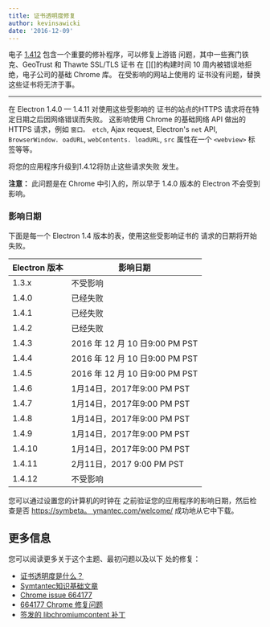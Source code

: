 ```yaml
---
title: 证书透明度修复
author: kevinsawicki
date: '2016-12-09'
---
```


电子 [1.412][] 包含一个重要的修补程序，可以修复上游铬 问题，其中一些赛门铁克、GeoTrust 和 Thawte SSL/TLS 证书 在 [][]的构建时间 10 周内被错误地拒绝，电子公司的基础 Chrome 库。 在受影响的网站上使用的 证书没有问题，替换这些证书将无济于事。

---

在 Electron 1.4.0 &mdash; 1.4.11 对使用这些受影响的 证书的站点的HTTPS 请求将在特定日期之后因网络错误而失败。 这影响使用 Chrome 的基础网络 API 做出的 HTTPS 请求，例如 `窗口。 etch`, Ajax request, Electron's `net` API, `BrowserWindow. oadURL`, `webContents. loadURL`, `src` 属性在一个 `<webview>` 标签等等。

将您的应用程序升级到1.4.12将防止这些请求失败 发生。

**注意：** 此问题是在 Chrome 中引入的，所以早于 1.4.0 版本的 Electron 不会受到影响。

### 影响日期

下面是每一个 Electron 1.4 版本的表，使用这些受影响证书的 请求的日期将开始失败。

<table class="table table-ruled table-full-width">
    <thead>
        <tr class="text-left">
            <th>Electron 版本</th>
            <th>影响日期</th>
        </tr>
    </thead>
    <tbody>
        <tr>
            <td>1.3.x</td>
            <td>不受影响</td>
        </tr>
        <tr>
            <td>1.4.0</td>
            <td>已经失败</td>
        </tr>
        <tr>
            <td>1.4.1</td>
            <td>已经失败</td>
        </tr>
        <tr>
            <td>1.4.2</td>
            <td>已经失败</td>
        </tr>
        <tr>
            <td>1.4.3</td>
            <td>2016 年 12 月 10 日9:00 PM PST</td>
        </tr>
        <tr>
            <td>1.4.4</td>
            <td>2016 年 12 月 10 日9:00 PM PST</td>
        </tr>
        <tr>
            <td>1.4.5</td>
            <td>2016 年 12 月 10 日9:00 PM PST</td>
        </tr>
        <tr>
            <td>1.4.6</td>
            <td>1月14日，2017年9:00 PM PST</td>
        </tr>
        <tr>
            <td>1.4.7</td>
            <td>1月14日，2017年9:00 PM PST</td>
        </tr>
        <tr>
            <td>1.4.8</td>
            <td>1月14日，2017年9:00 PM PST</td>
        </tr>
        <tr>
            <td>1.4.9</td>
            <td>1月14日，2017年9:00 PM PST</td>
        </tr>
        <tr>
            <td>1.4.10</td>
            <td>1月14日，2017年9:00 PM PST</td>
        </tr>
        <tr>
            <td>1.4.11</td>
            <td>2月11日，2017 9:00 PM PST</td>
        </tr>
        <tr>
            <td>1.4.12</td>
            <td>不受影响</td>
        </tr>
    </tbody>
</table>

您可以通过设置您的计算机的时钟在 之前验证您的应用程序的影响日期，然后检查是否 [https://symbeta。 ymantec.com/welcome/](https://symbeta.symantec.com/welcome/) 成功地从它中下载。

## 更多信息

您可以阅读更多关于这个主题、最初问题以及以下 处的修复：

- [证书透明度是什么？](https://www.certificate-transparency.org/what-is-ct)
- [Symtantec知识基础文章](https://knowledge.symantec.com/support/ssl-certificates-support/index?page=content&id=ALERT2160)
- [Chrome issue 664177](https://bugs.chromium.org/p/chromium/issues/detail?id=664177)
- [664177 Chrome 修复问题](https://codereview.chromium.org/2495583002)
- [签发的 libchromiumcontent 补丁](https://github.com/electron/libchromiumcontent/pull/248)

[3]: https://github.com/electron/libchromiumcontent

[2]: https://github.com/electron/libchromiumcontent
[1.412]: https://github.com/electron/electron/releases/tag/v1.4.12

